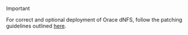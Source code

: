 > [!IMPORTANT]
> For correct and optional deployment of Orace dNFS, follow the patching guidelines outlined [here](faq-nfs.md#oracle-dnfs).